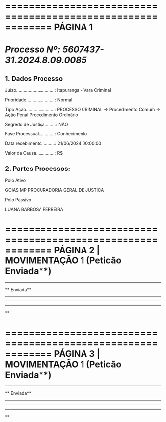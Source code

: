 ============================================================
PÁGINA 1
============================================================

# **_Processo Nº: 5607437-31.2024.8.09.0085_**

## **1. Dados Processo**

Juízo...............................: Itapuranga - Vara Criminal

Prioridade.......................: Normal

Tipo Ação.......................: PROCESSO CRIMINAL -> Procedimento Comum -> Ação Penal
Procedimento Ordinário

Segredo de Justiça.........: NÃO

Fase Processual.............: Conhecimento

Data recebimento...........: 21/06/2024 00:00:00

Valor da Causa...............: R$

## **2. Partes Processos:**

Polo Ativo

GOIAS MP PROCURADORIA GERAL DE JUSTICA

Polo Passivo

LUANA BARBOSA FERREIRA

============================================================
PÁGINA 2 | MOVIMENTAÇÃO 1 (Peticão Enviada**)
============================================================

****

** Enviada**

****
****
****
**

============================================================
PÁGINA 3 | MOVIMENTAÇÃO 1 (Peticão Enviada**)
============================================================

****

** Enviada**

****
****
****
**